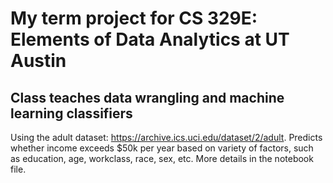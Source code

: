 # My term project for CS 329E: Elements of Data Analytics at UT Austin
## Class teaches data wrangling and machine learning classifiers

Using the adult dataset: https://archive.ics.uci.edu/dataset/2/adult. Predicts whether income exceeds $50k per year based on variety of factors, such as education, age, workclass, race, sex, etc. More details in the notebook file. 
